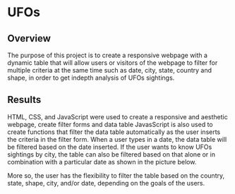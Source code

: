# UFOs
## Overview
The purpose of this project is to create a responsive webpage with a dynamic table that will allow users or visitors of the webpage to filter for multiple criteria at the same time such as date, city, state, country and shape, in order to get indepth analysis of UFOs sightings.
## Results
HTML, CSS, and JavaScript were used to create a responsive and aesthetic webpage, create filter forms and data table 
JavasScript is also used to create functions that filter the data table automatically as the user inserts the criteria in the filter form.
When a user types in a date, the data table will be filtered based on the date inserted.
If the user wants to know UFOs sightings by city, the table can also be filtered based on that alone or in combination with a particular date as shown in the picture below.

More so, the user has the flexibility to filter the table based on the country, state, shape, city, and/or date, depending on the goals of the users.
